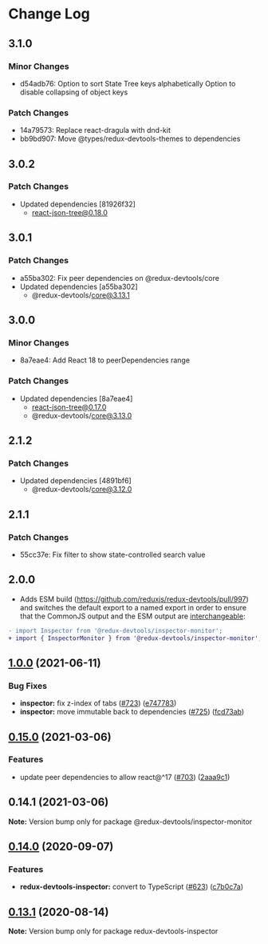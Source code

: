 # Change Log

## 3.1.0

### Minor Changes

- d54adb76: Option to sort State Tree keys alphabetically
  Option to disable collapsing of object keys

### Patch Changes

- 14a79573: Replace react-dragula with dnd-kit
- bb9bd907: Move @types/redux-devtools-themes to dependencies

## 3.0.2

### Patch Changes

- Updated dependencies [81926f32]
  - react-json-tree@0.18.0

## 3.0.1

### Patch Changes

- a55ba302: Fix peer dependencies on @redux-devtools/core
- Updated dependencies [a55ba302]
  - @redux-devtools/core@3.13.1

## 3.0.0

### Minor Changes

- 8a7eae4: Add React 18 to peerDependencies range

### Patch Changes

- Updated dependencies [8a7eae4]
  - react-json-tree@0.17.0
  - @redux-devtools/core@3.13.0

## 2.1.2

### Patch Changes

- Updated dependencies [4891bf6]
  - @redux-devtools/core@3.12.0

## 2.1.1

### Patch Changes

- 55cc37e: Fix filter to show state-controlled search value

## 2.0.0

- Adds ESM build (https://github.com/reduxjs/redux-devtools/pull/997) and switches the default export to a named export in order to ensure that the CommonJS output and the ESM output are [interchangeable](https://rollupjs.org/guide/en/#outputexports):

```diff
- import Inspector from '@redux-devtools/inspector-monitor';
+ import { InspectorMonitor } from '@redux-devtools/inspector-monitor';
```

## [1.0.0](https://github.com/reduxjs/redux-devtools/compare/@redux-devtools/inspector-monitor@0.15.0...@redux-devtools/inspector-monitor@1.0.0) (2021-06-11)

### Bug Fixes

- **inspector:** fix z-index of tabs ([#723](https://github.com/reduxjs/redux-devtools/issues/723)) ([e747783](https://github.com/reduxjs/redux-devtools/commit/e7477833f05ab0ff8f947a48d97eb3ed87ccb70b))
- **inspector:** move immutable back to dependencies ([#725](https://github.com/reduxjs/redux-devtools/issues/725)) ([fcd73ab](https://github.com/reduxjs/redux-devtools/commit/fcd73ab043062bd3c191fd814f3d912bea6fc675))

## [0.15.0](https://github.com/reduxjs/redux-devtools/compare/@redux-devtools/inspector-monitor@0.14.1...@redux-devtools/inspector-monitor@0.15.0) (2021-03-06)

### Features

- update peer dependencies to allow react@^17 ([#703](https://github.com/reduxjs/redux-devtools/issues/703)) ([2aaa9c1](https://github.com/reduxjs/redux-devtools/commit/2aaa9c10a383e3a7ab20b3ab14639781fd7bb2eb))

## 0.14.1 (2021-03-06)

**Note:** Version bump only for package @redux-devtools/inspector-monitor

## [0.14.0](https://github.com/reduxjs/redux-devtools/compare/redux-devtools-inspector@0.13.1...redux-devtools-inspector@0.14.0) (2020-09-07)

### Features

- **redux-devtools-inspector:** convert to TypeScript ([#623](https://github.com/reduxjs/redux-devtools/issues/623)) ([c7b0c7a](https://github.com/reduxjs/redux-devtools/commit/c7b0c7aa6e09f46a36b382ae3ec8e38bd48aeb28))

## [0.13.1](https://github.com/reduxjs/redux-devtools/compare/redux-devtools-inspector@0.13.0...redux-devtools-inspector@0.13.1) (2020-08-14)

**Note:** Version bump only for package redux-devtools-inspector
